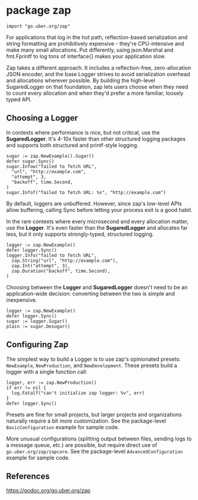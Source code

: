 # package zap

```
import "go.uber.org/zap"
```

For applications that log in the hot path, reflection-based serialization and string formatting are prohibitively expensive - they're CPU-intensive and make many small allocations. Put differently, using json.Marshal and fmt.Fprintf to log tons of interface{} makes your application slow. 

Zap takes a different approach. It includes a reflection-free, zero-allocation JSON encoder, and the base Logger strives to avoid serialization overhead and allocations wherever possible. By building the high-level SugaredLogger on that foundation, zap lets users choose when they need to count every allocation and when they'd prefer a more familiar, loosely typed API.

## Choosing a Logger

In contexts where performance is nice, but not critical, use the **SugaredLogger**. It's 4-10x faster than other structured logging packages and supports both structured and printf-style logging.

```
sugar := zap.NewExample().Sugar()
defer sugar.Sync()
sugar.Infow("failed to fetch URL",
  "url", "http://example.com",
  "attempt", 3,
  "backoff", time.Second,
)
sugar.Infof("failed to fetch URL: %s", "http://example.com")
```

By default, loggers are unbuffered. However, since zap's low-level APIs allow buffering, calling Sync before letting your process exit is a good habit.

In the rare contexts where every microsecond and every allocation matter, use the **Logger**. It's even faster than the **SugaredLogger** and allocates far less, but it only supports strongly-typed, structured logging. 

```
logger := zap.NewExample()
defer logger.Sync()
logger.Info("failed to fetch URL",
  zap.String("url", "http://example.com"),
  zap.Int("attempt", 3),
  zap.Duration("backoff", time.Second),
)
```

Choosing between the **Logger** and **SugaredLogger** doesn't need to be an application-wide decision: converting between the two is simple and inexpensive.

```
logger := zap.NewExample()
defer logger.Sync()
sugar := logger.Sugar()
plain := sugar.Desugar()
```

## Configuring Zap

The simplest way to build a Logger is to use zap's opinionated presets: `NewExample`, `NewProduction`, and `NewDevelopment`. These presets build a logger with a single function call: 

```
logger, err := zap.NewProduction()
if err != nil {
  log.Fatalf("can't initialize zap logger: %v", err)
}
defer logger.Sync()
```

Presets are fine for small projects, but larger projects and organizations naturally require a bit more customization. See the package-level `BasicConfiguration` example for sample code.

More unusual configurations (splitting output between files, sending logs to a message queue, etc.) are possible, but require direct use of `go.uber.org/zap/zapcore`. See the package-level `AdvancedConfiguration` example for sample code. 

## References

https://godoc.org/go.uber.org/zap